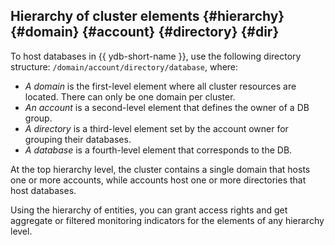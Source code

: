 ## Hierarchy of cluster elements {#hierarchy} {#domain} {#account} {#directory} {#dir}

To host databases in {{ ydb-short-name }}, use the following directory structure: `/domain/account/directory/database`, where:

* _A domain_ is the first-level element where all cluster resources are located. There can only be one domain per cluster.
* _An account_ is a second-level element that defines the owner of a DB group.
* _A directory_ is a third-level element set by the account owner for grouping their databases.
* _A database_ is a fourth-level element that corresponds to the DB.

At the top hierarchy level, the cluster contains a single domain that hosts one or more accounts, while accounts host one or more directories that host databases.

Using the hierarchy of entities, you can grant access rights and get aggregate or filtered monitoring indicators for the elements of any hierarchy level.

